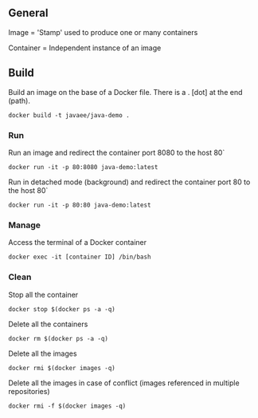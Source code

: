 ## General

Image = 'Stamp' used to produce one or many containers

Container = Independent instance of an image

## Build

Build an image on the base of a Docker file. There is a . [dot] at the end (path).

``` docker build -t javaee/java-demo . ```

### Run

Run an image and redirect the container port 8080 to the host 80`

``` docker run -it -p 80:8080 java-demo:latest ```

Run in detached mode (background) and redirect the container port 80 to the host 80`

``` docker run -it -p 80:80 java-demo:latest ```

### Manage

Access the terminal of a Docker container

``` docker exec -it [container ID] /bin/bash ```

### Clean

Stop all the container

```docker stop $(docker ps -a -q)```


Delete all the containers

```docker rm $(docker ps -a -q)```

Delete all the images

```docker rmi $(docker images -q)```

Delete all the images in case of conflict (images referenced in multiple repositories)

```docker rmi -f $(docker images -q)```